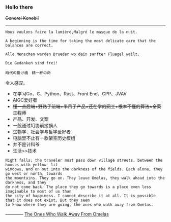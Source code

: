 ### Hello there
~~General Kenobi!~~

---

`Nous voulons faire la lumière,Malgré le masque de la nuit.`

`A beginning is the time for taking the most delicate care that the balances are correct.`

`Alle Menschen werden Brueder wo dein sanfter Fluegel weilt.`

`Die Gedanken sind frei!`

`時代の掛け橋　精一杯の命`

令人感叹。

- 在学习Go、C、Python、~~Rust~~、Front End、CPP、JVAV
- AIGC爱好者
- ~~懂一点后端+野路子前端+半吊子产品+还在学的网工+根本不懂的算法≈全菜工程师~~
- 产品、开发、文案
- 一般通过幻协前接锅人
- 生物学、社会学与哲学爱好者
- 电脑里不止有一款架空历史模组
- 并不是计科爷
- 生活>>技术
```
Night falls; the traveler must pass down village streets, between the houses with yellow- lit
windows, and on out into the darkness of the fields. Each alone, they go west or north, towards
the mountains. They go on. They leave Omelas, they walk ahead into the darkness, and they
do not come back. The place they go towards is a place even less imaginable to most of us than
the city of happiness. I cannot describe it at all. It is possible that it does not exist. But they seem
to know where they are going, the ones who walk away from Omelas.
```
———— [The Ones Who Walk Away From Omelas](https://shsdavisapes.pbworks.com/f/Omelas.pdf)
